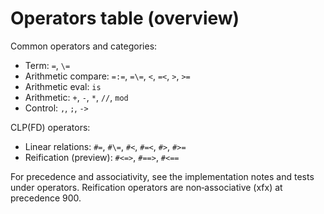 # Operators table (overview)

Common operators and categories:

- Term: `=`, `\=`
- Arithmetic compare: `=:=`, `=\=`, `<`, `=<`, `>`, `>=`
- Arithmetic eval: `is`
- Arithmetic: `+`, `-`, `*`, `//`, `mod`
- Control: `,`, `;`, `->`

CLP(FD) operators:

- Linear relations: `#=`, `#\=`, `#<`, `#=<`, `#>`, `#>=`
- Reification (preview): `#<=>`, `#==>`, `#<==`

For precedence and associativity, see the implementation notes and tests under operators. Reification operators are non‑associative (xfx) at precedence 900.
